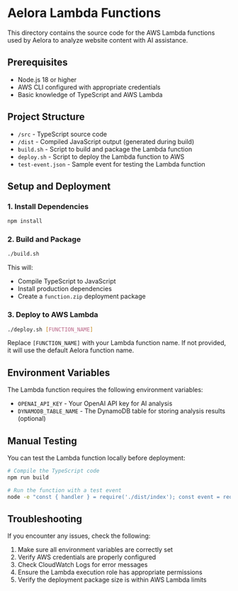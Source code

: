 # Aelora Lambda Functions

This directory contains the source code for the AWS Lambda functions used by Aelora to analyze website content with AI assistance.

## Prerequisites

- Node.js 18 or higher
- AWS CLI configured with appropriate credentials
- Basic knowledge of TypeScript and AWS Lambda

## Project Structure

- `/src` - TypeScript source code
- `/dist` - Compiled JavaScript output (generated during build)
- `build.sh` - Script to build and package the Lambda function
- `deploy.sh` - Script to deploy the Lambda function to AWS
- `test-event.json` - Sample event for testing the Lambda function

## Setup and Deployment

### 1. Install Dependencies

```bash
npm install
```

### 2. Build and Package

```bash
./build.sh
```

This will:
- Compile TypeScript to JavaScript
- Install production dependencies
- Create a `function.zip` deployment package

### 3. Deploy to AWS Lambda

```bash
./deploy.sh [FUNCTION_NAME]
```

Replace `[FUNCTION_NAME]` with your Lambda function name. If not provided, it will use the default Aelora function name.

## Environment Variables

The Lambda function requires the following environment variables:

- `OPENAI_API_KEY` - Your OpenAI API key for AI analysis
- `DYNAMODB_TABLE_NAME` - The DynamoDB table for storing analysis results (optional)

## Manual Testing

You can test the Lambda function locally before deployment:

```bash
# Compile the TypeScript code
npm run build

# Run the function with a test event
node -e "const { handler } = require('./dist/index'); const event = require('./test-event.json'); handler(event).then(response => console.log(JSON.stringify(response, null, 2)));"
```

## Troubleshooting

If you encounter any issues, check the following:

1. Make sure all environment variables are correctly set
2. Verify AWS credentials are properly configured
3. Check CloudWatch Logs for error messages
4. Ensure the Lambda execution role has appropriate permissions
5. Verify the deployment package size is within AWS Lambda limits 